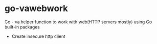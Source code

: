 # go-vawebwork
Go - va helper function to work with web(HTTP servers mostly) using Go built-in packages

* Create insecure http client
